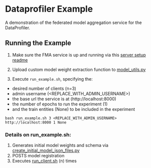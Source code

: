 # Dataprofiler Example
A demonstration of the federated model aggregation service for the DataProfiler.

## Running the Example
1. Make sure the FMA service is up and running via this [server setup readme](../../django-deployment/README.md)

2. Upload custom model weight extraction function to [model_utils.py](./dataprofiler_developer/model_utils.py)

3. Execute `run_example.sh`, specifying the:
  * desired number of clients (n=3)
  * admin username (<REPLACE_WITH_ADMIN_USERNAME>)
  * the base url the service is at (http://localhost:8000)
  * the number of epochs to run the experiment (1)
  * and the train entities (None) to be included in the experiment

```
bash run_example.sh 3 <REPLACE_WITH_ADMIN_USERNAME> http://localhost:8000 1 None
```

### Details on run_example.sh:
1. Generates initial model weights and schema via [create_initial_model_json_files.py](./dataprofiler_developer/create_initial_model_json_files.py)
2. POSTS model registration
3. Executes [run_client.sh](run_client.sh) (n) times
